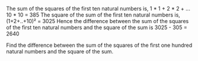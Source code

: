 The sum of the squares of the first ten natural numbers is,
1 * 1 + 2 * 2 + ... 10 * 10 = 385
The square of the sum of the first ten natural numbers is,
(1+2+..+10)² = 3025
Hence the difference between the sum of the squares of the first ten natural numbers and the square of the sum is
3025 - 305 = 2640

Find the difference between the sum of the squares of the first one hundred natural numbers and the square of the sum.